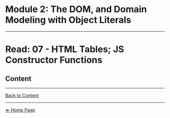 # Module 2: The DOM, and Domain Modeling with Object Literals

***

# Read: 07 - HTML Tables; JS Constructor Functions

## Content

***

[Back to Content](#content)

***

[⇐ Home Page](../)
